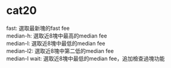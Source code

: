 # cat20

fast: 選取最新塊的fast fee  
median-h: 選取近8塊中最高的median fee  
median-l: 選取近8塊中最低的median fee   
median-l2: 選取近8塊中第二低的median fee  
median-l wait: 選取近8塊中最低的median fee，追加檢查過塊功能  
